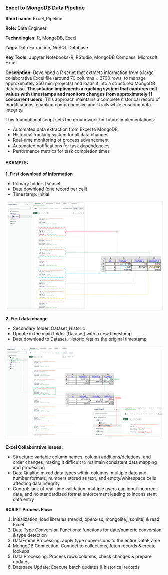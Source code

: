### Excel to MongoDB Data Pipeline

<b>Short name:</b> Excel_Pipeline </p>
<b>Role:</b> Data Engineer </p>
<b>Technologies:</b> R, MongoDB, Excel </p>
<b>Tags:</b> Data Extraction, NoSQL Database </p>
<b>Key Tools:</b> Jupyter Notebooks-R, RStudio, MongoDB Compass, Microsoft Excel </p>
<b>Description:</b> Developed a R script that extracts information from a large collaborative Excel file (around 70 columns × 2700 rows, to manage approximately 350 mini projects) and loads it into a structured MongoDB database. <b>The solution implements a tracking system that captures cell values with timestamps and monitors changes from approximately 11 concurrent users.</b> This approach maintains a complete historical record of modifications, enabling comprehensive audit trails while ensuring data integrity.

This foundational script sets the groundwork for future implementations:
- Automated data extraction from Excel to MongoDB
- Historical tracking system for all data changes
- Real-time monitoring of process advancement
- Automated notifications for task dependencies
- Performance metrics for task completion times

#### EXAMPLE:
<b>1. First download of information</b>
- Primary folder: Dataset
- Data download (one record per cell)
- Timestamp: Initial
  
![First upload of information](first_upload.png)

<b>2. First data change</b>
- Secondary folder: Dataset_Historic
- Update in the main folder (Dataset) with a new timestamp
- Data download to Dataset_Historic retains the original timestamp
  
![First upload of information](track_changes.png)

<b>Excel Collaborative Issues:</b>
- Structure: variable column names, column additions/deletions, and order changes, making it difficult to maintain consistent data mapping and processing
- Data Quality: mixed data types within columns, multiple date and number formats, numbers stored as text, and empty/whitespace cells affecting data integrity
- Control: lack of real-time validation, multiple users can input incorrect data, and no standardized format enforcement leading to inconsistent data entry

<b>SCRIPT Process Flow:</b>
1. Initialization: load libraries (readxl, openxlsx, mongolite, jsonlite) & read Excel
2. Data Type Conversion Functions: functions for date/numeric conversion & type detection
3. DataFrame Processing: apply type conversions to the entire DataFrame
4. MongoDB Connection: Connect to collections, fetch records & create lookups
5. Data Processing: Process rows/columns, check changes & prepare updates
6. Database Update: Execute batch updates & historical records
